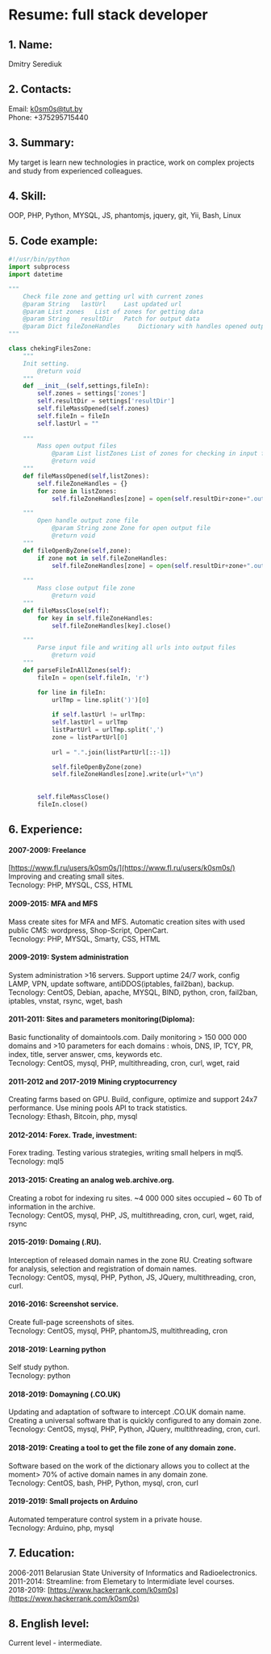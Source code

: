 # Resume: full stack developer
## 1. 	Name:<br/>
Dmitry Serediuk<br/>
## 2. 	Contacts:<br/>
Email: [k0sm0s@tut.by](k0sm0s@tut.by)<br/>
Phone: +375295715440<br/>
## 3. Summary:<br/>
My target is learn new technologies in practice, work on complex projects and study from experienced colleagues.<br/>
## 4. Skill:<br/>
OOP, PHP, Python, MYSQL, JS, phantomjs, jquery, git, Yii, Bash, Linux<br/>
## 5. Code example:<br/>
```python
#!/usr/bin/python
import subprocess
import datetime

"""
	Check file zone and getting url with current zones
	@param String 	lastUrl  	Last updated url
	@param List	zones  	List of zones for getting data
	@param String	resultDir  	Patch for output data
	@param Dict	fileZoneHandles  	Dictionary with handles opened output files
"""

class chekingFilesZone:
	"""
	Init setting.
		@return void
	"""
	def __init__(self,settings,fileIn):
		self.zones = settings['zones']
		self.resultDir = settings['resultDir']
		self.fileMassOpened(self.zones)
		self.fileIn = fileIn
		self.lastUrl = ""
		
	"""
    	Mass open output files
			@param List listZones List of zones for checking in input files
			@return void
	"""
	def fileMassOpened(self,listZones):
		self.fileZoneHandles = {}
		for zone in listZones:
			self.fileZoneHandles[zone] = open(self.resultDir+zone+".out","a")

	"""
		Open handle output zone file
			@param String zone Zone for open output file
			@return void
	"""		
	def fileOpenByZone(self,zone):
		if zone not in self.fileZoneHandles:
			self.fileZoneHandles[zone] = open(self.resultDir+zone+".out","a")
		
	"""
		Mass close output file zone
			@return void
	"""		
	def fileMassClose(self):
		for key in self.fileZoneHandles:
			self.fileZoneHandles[key].close()

	"""
		Parse input file and writing all urls into output files
			@return void
	"""
	def parseFileInAllZones(self):
		fileIn = open(self.fileIn, 'r')

		for line in fileIn:	
			urlTmp = line.split(')')[0]
			
			if self.lastUrl != urlTmp:
			self.lastUrl = urlTmp
			listPartUrl = urlTmp.split(',')		
			zone = listPartUrl[0]
			
			url = ".".join(listPartUrl[::-1])	

			self.fileOpenByZone(zone)
			self.fileZoneHandles[zone].write(url+"\n")
			
			
		self.fileMassClose()
		fileIn.close()
```

## 6. Experience:<br/>
#### 2007-2009: Freelance<br/>
[https://www.fl.ru/users/k0sm0s/](https://www.fl.ru/users/k0sm0s/)<br/>
Improving and creating small sites.<br/>
Tecnology: PHP, MYSQL, CSS, HTML<br/>

#### 2009-2015: MFA and MFS<br/>
Mass create sites for MFA and MFS. Automatic creation sites with used public CMS: wordpress, Shop-Script, OpenCart.<br/>
Tecnology: PHP, MYSQL, Smarty, CSS, HTML<br/>

#### 2009-2019: System administration
System administration >16 servers. Support uptime 24/7 work, config LAMP, VPN, update software, antiDDOS(iptables, fail2ban), backup. <br/>
Tecnology: CentOS, Debian, apache, MYSQL, BIND, python, cron, fail2ban, iptables, vnstat, rsync, wget, bash<br/>

#### 2011-2011: Sites and parameters monitoring(Diploma):<br/>
Basic functionality of domaintools.com. Daily monitoring > 150 000 000 domains and >10 parameters for each domains : whois, DNS, IP, TCY, PR, index, title, server answer, cms, keywords etc. <br/>
Tecnology: CentOS, mysql, PHP, multithreading, cron, curl, wget, raid<br/>

#### 2011-2012 and 2017-2019 Mining cryptocurrency
Creating farms based on GPU. Build, configure, optimize and support 24x7 performance. Use mining pools API to track statistics.<br/>
Tecnology: Ethash, Bitcoin, php, mysql<br/>

#### 2012-2014: Forex. Trade, investment:<br/>
Forex trading. Testing various strategies, writing small helpers in mql5.<br/>
Tecnology: mql5<br/>

#### 2013-2015: Creating an analog web.archive.org.<br/>
Creating a robot for indexing ru sites. ~4 000 000 sites occupied ~ 60 Tb of information in the archive.<br/>
Tecnology: CentOS, mysql, PHP, JS, multithreading, cron, curl, wget, raid, rsync<br/>

#### 2015-2019: Domaing (.RU).<br/>
Interception of released domain names in the zone RU. Creating software for analysis, selection and registration of domain names.<br/>
Tecnology: CentOS, mysql, PHP, Python, JS, JQuery, multithreading, cron, curl.<br/>

#### 2016-2016: Screenshot service.<br/>
Create full-page screenshots of sites.<br/>
Tecnology: CentOS, mysql, PHP, phantomJS, multithreading, cron<br/>

#### 2018-2019: Learning python<br/>
Self study python. <br/>
Tecnology: python<br/>

#### 2018-2019: Domayning (.CO.UK)<br/>
Updating and adaptation of software to intercept .CO.UK domain name. Creating a universal software that is quickly configured to any domain zone.<br/>
Tecnology: CentOS, mysql, PHP, Python, JQuery, multithreading, cron, curl.<br/>

#### 2018-2019: Creating a tool to get the file zone of any domain zone.<br/>
Software based on the work of the dictionary allows you to collect at the moment> 70% of active domain names in any domain zone.<br/>
Tecnology: CentOS, bash, PHP, Python, mysql, cron, curl<br/>

#### 2019-2019: Small projects on Arduino<br/>
Automated temperature control system in a private house.<br/>
Tecnology: Arduino, php, mysql<br/>

## 7. Education:<br/>
2006-2011 	Belarusian State University of Informatics and Radioelectronics.<br/>
2011-2014: 	Streamline: from Elemetary to Intermidiate level courses.<br/>
2018-2019: 	[https://www.hackerrank.com/k0sm0s](https://www.hackerrank.com/k0sm0s)<br/>
	
## 8. English level:<br/>
Current level - intermediate.<br/>